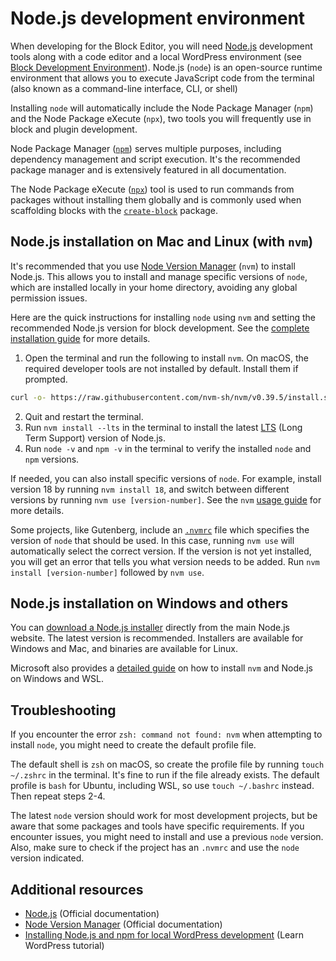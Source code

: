 # Node.js development environment

When developing for the Block Editor, you will need [Node.js](https://nodejs.org/en) development tools along with a code editor and a local WordPress environment (see [Block Development Environment](/docs/getting-started/devenv/README.md)). Node.js (`node`) is an open-source runtime environment that allows you to execute JavaScript code from the terminal (also known as a command-line interface, CLI, or shell)

Installing `node` will automatically include the Node Package Manager (`npm`) and the Node Package eXecute (`npx`), two tools you will frequently use in block and plugin development.

Node Package Manager ([`npm`](https://docs.npmjs.com/cli/v10/commands/npm)) serves multiple purposes, including dependency management and script execution. It's the recommended package manager and is extensively featured in all documentation.

The Node Package eXecute ([`npx`](https://docs.npmjs.com/cli/v10/commands/npx)) tool is used to run commands from packages without installing them globally and is commonly used when scaffolding blocks with the [`create-block`](https://developer.wordpress.org/block-editor/reference-guides/packages/packages-create-block/) package.


## Node.js installation on Mac and Linux (with `nvm`)

It's recommended that you use [Node Version Manager](https://github.com/nvm-sh/nvm) (`nvm`) to install Node.js. This allows you to install and manage specific versions of `node`, which are installed locally in your home directory, avoiding any global permission issues.

Here are the quick instructions for installing `node` using `nvm` and setting the recommended Node.js version for block development. See the [complete installation guide](https://github.com/nvm-sh/nvm#installing-and-updating) for more details.

1. Open the terminal and run the following to install `nvm`. On macOS, the required developer tools are not installed by default. Install them if prompted.

```sh
curl -o- https://raw.githubusercontent.com/nvm-sh/nvm/v0.39.5/install.sh | bash
```

2. Quit and restart the terminal.
3. Run `nvm install --lts` in the terminal to install the latest [LTS](https://nodejs.dev/en/about/releases/) (Long Term Support) version of Node.js.
4. Run `node -v` and `npm -v` in the terminal to verify the installed `node` and `npm` versions.

If needed, you can also install specific versions of `node`. For example, install version 18 by running `nvm install 18`, and switch between different versions by running `nvm use [version-number]`. See the `nvm` [usage guide](https://github.com/nvm-sh/nvm#usage) for more details.

Some projects, like Gutenberg, include an [`.nvmrc`](https://github.com/WordPress/gutenberg/blob/trunk/.nvmrc) file which specifies the version of `node` that should be used. In this case, running `nvm use` will automatically select the correct version. If the version is not yet installed, you will get an error that tells you what version needs to be added. Run `nvm install [version-number]` followed by `nvm use`.

## Node.js installation on Windows and others

You can [download a Node.js installer](https://nodejs.org/en/download/) directly from the main Node.js website. The latest version is recommended. Installers are available for Windows and Mac, and binaries are available for Linux. 

Microsoft also provides a [detailed guide](https://learn.microsoft.com/en-us/windows/dev-environment/javascript/nodejs-on-windows#install-nvm-windows-nodejs-and-npm) on how to install `nvm` and Node.js on Windows and WSL.

## Troubleshooting

If you encounter the error `zsh: command not found: nvm` when attempting to install `node`, you might need to create the default profile file. 

The default shell is `zsh` on macOS, so create the profile file by running `touch ~/.zshrc` in the terminal. It's fine to run if the file already exists. The default profile is `bash` for Ubuntu, including WSL, so use `touch ~/.bashrc` instead. Then repeat steps 2-4.

The latest `node` version should work for most development projects, but be aware that some packages and tools have specific requirements. If you encounter issues, you might need to install and use a previous `node` version. Also, make sure to check if the project has an `.nvmrc` and use the `node` version indicated.

## Additional resources

-   [Node.js](https://nodejs.org/en) (Official documentation)
-   [Node Version Manager](https://github.com/nvm-sh/nvm) (Official documentation)
-   [Installing Node.js and npm for local WordPress development](https://learn.wordpress.org/tutorial/installing-node-js-and-npm-for-local-wordpress-development/) (Learn WordPress tutorial)